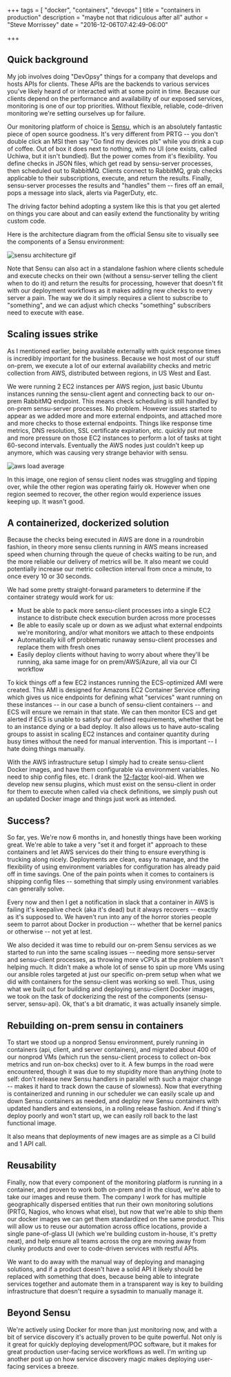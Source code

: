 +++
tags = [
  "docker",
  "containers",
  "devops"
]
title = "containers in production"
description = "maybe not that ridiculous after all"
author = "Steve Morrissey"
date = "2016-12-06T07:42:49-06:00"

+++

## Quick background

My job involves doing "DevOpsy" things for a company that develops and hosts APIs for clients. These APIs are the backends to various services you've likely heard of or interacted with at some point in time. Because our clients depend on the performance and availability of our exposed services, monitoring is one of our top priorities. Without flexible, reliable, code-driven monitoring we're setting ourselves up for failure.

Our monitoring platform of choice is [Sensu](https://sensuapp.org/features), which is an absolutely fantastic piece of open source goodness. It's very different from PRTG -- you don't double click an MSI then say "Go find my devices pls" while you drink a cup of coffee. Out of box it does next to nothing, with no UI (one exists, called Uchiwa, but it isn't bundled). But the power comes from it's flexibility.  You define checks in JSON files, which get read by sensu-server processes, then scheduled out to RabbitMQ. Clients connect to RabbitMQ, grab checks applicable to their subscriptions, execute, and return the results. Finally, sensu-server processes the results and "handles" them -- fires off an email, pops a message into slack, alerts via PagerDuty, etc. 

The driving factor behind adopting a system like this is that you get alerted on things you care about and can easily extend the functionality by writing custom code.

Here is the architecture diagram from the official Sensu site to visually see the components of a Sensu environment:

![sensu architecture gif](/img/sensu-diagram.gif)

Note that Sensu can also act in a standalone fashion where clients schedule and execute checks on their own (without a sensu-server telling the client when to do it) and return the results for processing, however that doesn't fit with our deployment workflows as it makes adding new checks to every server a pain. The way we do it simply requires a client to subscribe to "something", and we can adjust which checks "something" subscribers need to execute with ease.

## Scaling issues strike

As I mentioned earlier, being available externally with quick response times is incredibly important for the business. Because we host most of our stuff on-prem, we execute a lot of our external availability checks and metric collection from AWS, distributed between regions, in US West and East. 

We were running 2 EC2 instances per AWS region, just basic Ubuntu instances running the sensu-client agent and connecting back to our on-prem RabbitMQ endpoint. This means check scheduling is still handled by on-prem sensu-server processes. No problem. However issues started to appear as we added more and more external endpoints, and attached more and more checks to those external endpoints. Things like response time metrics, DNS resolution, SSL certificate expiration, etc. quickly put more and more pressure on those EC2 instances to perform a lot of tasks at tight 60-second intervals. Eventually the AWS nodes just couldn't keep up anymore, which was causing very strange behavior with sensu.

![aws load average](/img/awsload.png)

In this image, one region of sensu client nodes was struggling and tipping over, while the other region was operating fairly ok. However when one region seemed to recover, the other region would experience issues keeping up. It wasn't good.


## A containerized, dockerized solution

Because the checks being executed in AWS are done in a roundrobin fashion, in theory more sensu clients running in AWS means increased speed when churning through the queue of checks waiting to be run, and the more reliable our delivery of metrics will be. It also meant we could potentially increase our metric collection interval from once a minute, to once every 10 or 30 seconds. 

We had some pretty straight-forward parameters to determine if the container strategy would work for us:

* Must be able to pack more sensu-client processes into a single EC2 instance to distribute check execution burden across more processes
* Be able to easily scale up or down as we adjust what external endpoints we're monitoring, and/or what monitors we attach to these endpoints
* Automatically kill off problematic runaway sensu-client processes and replace them with fresh ones
* Easily deploy clients without having to worry about where they'll be running, aka same image for on prem/AWS/Azure, all via our CI workflow

To kick things off a few EC2 instances running the ECS-optimized AMI were created. This AMI is designed for Amazons EC2 Container Service offering which gives us nice endpoints for defining what "services" want running on these instances -- in our case a bunch of sensu-client containers -- and ECS will ensure we remain in that state. We can then monitor ECS and get alerted if ECS is unable to satisfy our defined requirements, whether that be to an instance dying or a bad deploy. It also allows us to have auto-scaling groups to assist in scaling EC2 instances and container quantity during busy times without the need for manual intervention. This is important -- I hate doing things manually.

With the AWS infrastructure setup I simply had to create sensu-client Docker images, and have them configurable via environment variables. No need to ship config files, etc. I drank the [12-factor](https://12factor.net/) kool-aid. When we develop new sensu plugins, which must exist on the sensu-client in order for them to execute when called via check definitions, we simply push out an updated Docker image and things just work as intended.

## Success?

So far, yes. We're now 6 months in, and honestly things have been working great. We're able to take a very "set it and forget it" approach to these containers and let AWS services do their thing to ensure everything is trucking along nicely. Deployments are clean, easy to manage, and the flexibility of using environment variables for configuration has already paid off in time savings. One of the pain points when it comes to containers is shipping config files -- something that simply using environment variables can generally solve.

Every now and then I get a notification in slack that a container in AWS is failing it's keepalive check (aka it's dead) but it always recovers -- exactly as it's supposed to. We haven't run into any of the horror stories people seem to parrot about Docker in production -- whether that be kernel panics or otherwise -- not yet at lest.

We also decided it was time to rebuild our on-prem Sensu services as we started to run into the same scaling issues -- needing more sensu-server and sensu-client processes, as throwing more vCPUs at the problem wasn't helping much. It didn't make a whole lot of sense to spin up more VMs using our ansible roles targeted at just our specific on-prem setup when what we did with containers for the sensu-client was working so well. Thus, using what we built out for building and deploying sensu-client Docker images, we took on the task of dockerizing the rest of the components (sensu-server, sensu-api). Ok, that's a bit dramatic, it was actually insanely simple.

## Rebuilding on-prem sensu in containers

To start we stood up a nonprod Sensu environment, purely running in containers (api, client, and server containers), and migrated about 400 of our nonprod VMs (which run the sensu-client process to collect on-box metrics and run on-box checks) over to it. A few bumps in the road were encountered, though it was due to my stupidity more than anything (note to self: don't release new Sensu handlers in parallel with such a major change -- makes it hard to track down the cause of slowness). Now that everything is containerized and running in our scheduler we can easily scale up and down Sensu containers as needed, and deploy new Sensu containers with updated handlers and extensions, in a rolling release fashion. And if thing's deploy poorly and won't start up, we can easily roll back to the last functional image.

It also means that deployments of new images are as simple as a CI build and 1 API call.

## Reusability

Finally, now that every component of the monitoring platform is running in a container, and proven to work both on-prem and in the cloud, we're able to take our images and reuse them. The company I work for has multiple geographically dispersed entities that run their own monitoring solutions (PRTG, Nagios, who knows what else), but now that we're able to ship them our docker images we can get them standardized on the same product. This will allow us to reuse our automation across office locations, provide a single pane-of-glass UI (which we're building custom in-house, it's pretty neat), and help ensure all teams across the org are moving away from clunky products and over to code-driven services with restful APIs. 

We want to do away with the manual way of deploying and managing solutions, and if a product doesn't have a solid API it likely should be replaced with something that does, because being able to integrate services together and automate them in a transparent way is key to building infrastructure that doesn't require a sysadmin to manually manage it.

## Beyond Sensu

We're actively using Docker for more than just monitoring now, and with a bit of service discovery it's actually proven to be quite powerful. Not only is it great for quickly deploying development/POC software, but it makes for great production user-facing service workflows as well. I'm writing up another post up on how service discovery magic makes deploying user-facing services a breeze.
